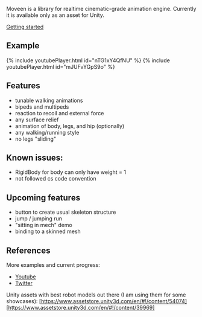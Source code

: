 Moveen is a library for realtime cinematic-grade animation engine.
Currently it is available only as an asset for Unity.

[Getting started](survival)

## Example

{% include youtubePlayer.html id="nTG1xY4QfNU" %}
{% include youtubePlayer.html id="mJUFvYGpS9o" %}

## Features
* tunable walking animations
* bipeds and multipeds
* reaction to recoil and external force
* any surface relief
* animation of body, legs, and hip (optionally)
* any walking/running style
* no legs "sliding"

## Known issues:
* RigidBody for body can only have weight = 1
* not followed cs code convention


## Upcoming features
* button to create usual skeleton structure 
* jump / jumping run
* "sitting in mech" demo
* binding to a skinned mesh

## References 
More examples and current progress:
* [Youtube](https://www.youtube.com/channel/UCUM1pDB_Ccst8HQFOwYs38A)
* [Twitter](https://twitter.com/ykravchik)

Unity assets with best robot models out there (I am using them for some showcases):
[https://www.assetstore.unity3d.com/en/#!/content/54074]
[https://www.assetstore.unity3d.com/en/#!/content/39969]

